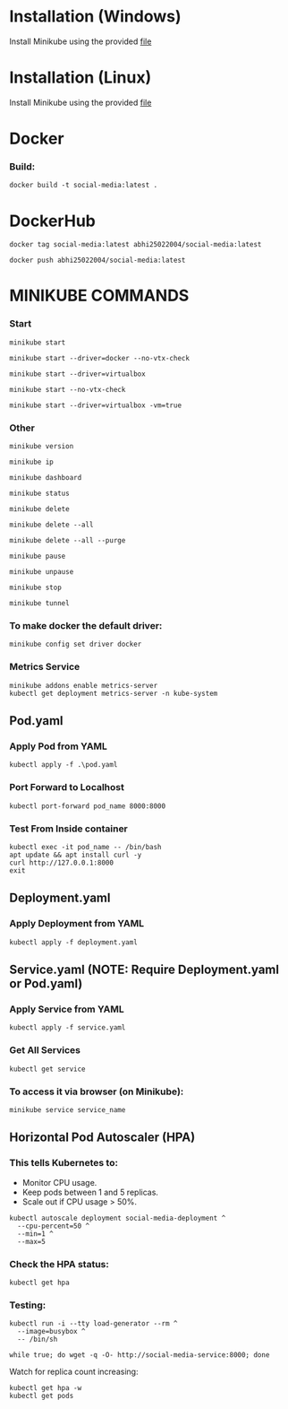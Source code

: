 # Installation (Windows)
Install Minikube using the provided [file](Windows_Installation.md)

# Installation (Linux)
Install Minikube using the provided [file](Linux_Installation.md)

# Docker
### Build: 
```
docker build -t social-media:latest .
```

# DockerHub
```
docker tag social-media:latest abhi25022004/social-media:latest
```
```
docker push abhi25022004/social-media:latest
```

# MINIKUBE COMMANDS

### Start
```
minikube start
```
```
minikube start --driver=docker --no-vtx-check
```
```
minikube start --driver=virtualbox
```
```
minikube start --no-vtx-check
```
```
minikube start --driver=virtualbox -vm=true
```

### Other 
```
minikube version
```
```
minikube ip
```
```
minikube dashboard
```
```
minikube status
```
```
minikube delete
```
```
minikube delete --all
```
```
minikube delete --all --purge
```
```
minikube pause
```
```
minikube unpause
```
```
minikube stop
```
```
minikube tunnel
```

### To make docker the default driver:
```
minikube config set driver docker
```

### Metrics Service
```
minikube addons enable metrics-server
kubectl get deployment metrics-server -n kube-system
```




## Pod.yaml

### Apply Pod from YAML
```
kubectl apply -f .\pod.yaml
```

### Port Forward to Localhost
```
kubectl port-forward pod_name 8000:8000
```

### Test From Inside container
```
kubectl exec -it pod_name -- /bin/bash
apt update && apt install curl -y
curl http://127.0.0.1:8000
exit
```




## Deployment.yaml 

### Apply Deployment from YAML
```
kubectl apply -f deployment.yaml
```



## Service.yaml (NOTE: Require Deployment.yaml or Pod.yaml)

### Apply Service from YAML
```
kubectl apply -f service.yaml
```

### Get All Services
```
kubectl get service
```

### To access it via browser (on Minikube):
```
minikube service service_name
```




## Horizontal Pod Autoscaler (HPA)

### This tells Kubernetes to:
- Monitor CPU usage.
- Keep pods between 1 and 5 replicas.
- Scale out if CPU usage > 50%.

```
kubectl autoscale deployment social-media-deployment ^
  --cpu-percent=50 ^
  --min=1 ^
  --max=5
```

### Check the HPA status:
```
kubectl get hpa
```

### Testing:
```
kubectl run -i --tty load-generator --rm ^
  --image=busybox ^
  -- /bin/sh

while true; do wget -q -O- http://social-media-service:8000; done
```

Watch for replica count increasing:
```
kubectl get hpa -w
kubectl get pods
```

